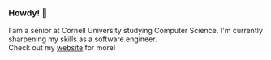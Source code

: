 ### Howdy! 👋

I am a senior at Cornell University studying Computer Science. I'm currently sharpening my skills as a software engineer.<br>
Check out my [website](https://www.joshuaguo.com) for more!

<!--
**joshuakguo/joshuakguo** is a ✨ _special_ ✨ repository because its `README.md` (this file) appears on your GitHub profile.

Here are some ideas to get you started:

- 🔭 I’m currently working on ...
- 🌱 I’m currently learning ...
- 👯 I’m looking to collaborate on ...
- 🤔 I’m looking for help with ...
- 💬 Ask me about ...
- 📫 How to reach me: ...
- 😄 Pronouns: ...
- ⚡ Fun fact: ...
-->
